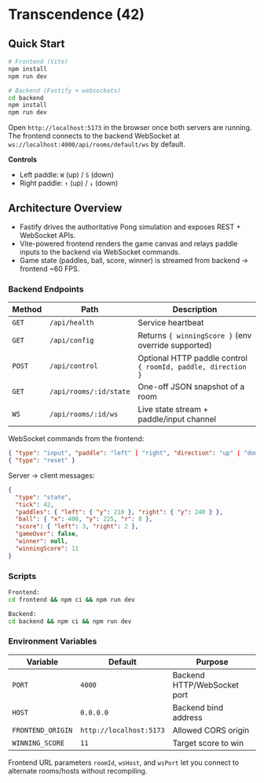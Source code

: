 # Transcendence (42)

## Quick Start

```bash
# Frontend (Vite)
npm install
npm run dev

# Backend (Fastify + websockets)
cd backend
npm install
npm run dev
```

Open `http://localhost:5173` in the browser once both servers are running. The frontend connects to the backend WebSocket at `ws://localhost:4000/api/rooms/default/ws` by default.

**Controls**
- Left paddle: `W` (up) / `S` (down)
- Right paddle: `↑` (up) / `↓` (down)

## Architecture Overview

- Fastify drives the authoritative Pong simulation and exposes REST + WebSocket APIs.
- Vite-powered frontend renders the game canvas and relays paddle inputs to the backend via WebSocket commands.
- Game state (paddles, ball, score, winner) is streamed from backend → frontend ~60 FPS.

### Backend Endpoints

| Method | Path | Description |
| --- | --- | --- |
| `GET` | `/api/health` | Service heartbeat |
| `GET` | `/api/config` | Returns `{ winningScore }` (env override supported) |
| `POST` | `/api/control` | Optional HTTP paddle control `{ roomId, paddle, direction }` |
| `GET` | `/api/rooms/:id/state` | One-off JSON snapshot of a room |
| `WS` | `/api/rooms/:id/ws` | Live state stream + paddle/input channel |

WebSocket commands from the frontend:

```json
{ "type": "input", "paddle": "left" | "right", "direction": "up" | "down" | "stop" }
{ "type": "reset" }
```

Server → client messages:

```json
{
  "type": "state",
  "tick": 42,
  "paddles": { "left": { "y": 210 }, "right": { "y": 240 } },
  "ball": { "x": 400, "y": 225, "r": 8 },
  "score": { "left": 3, "right": 2 },
  "gameOver": false,
  "winner": null,
  "winningScore": 11
}
```

### Scripts

```bash
Frontend:
cd frontend && npm ci && npm run dev

Backend:
cd backend && npm ci && npm run dev
```

### Environment Variables

| Variable | Default | Purpose |
| --- | --- | --- |
| `PORT` | `4000` | Backend HTTP/WebSocket port |
| `HOST` | `0.0.0.0` | Backend bind address |
| `FRONTEND_ORIGIN` | `http://localhost:5173` | Allowed CORS origin |
| `WINNING_SCORE` | `11` | Target score to win |

Frontend URL parameters `roomId`, `wsHost`, and `wsPort` let you connect to alternate rooms/hosts without recompiling.